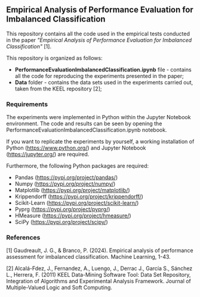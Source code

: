 ## Empirical Analysis of Performance Evaluation for Imbalanced Classification

This repository contains all the code used in the empirical tests conducted in the paper *"Empirical Analysis of Performance Evaluation for Imbalanced Classification"* [1].

This repository is organized as follows:

* **PerformanceEvaluationImbalancedClassification.ipynb** file - contains all the code for reproducing the experiments presented in the paper;
* **Data** folder - contains the data sets used in the experiments carried out, taken from the KEEL repository [2];

### Requirements
The experiments were implemented in Python within the Jupyter Notebook environment. The code and results can be seen by opening the PerformanceEvaluationImbalancedClassification.ipynb notebook.

If you want to replicate the experiments by yourself, a working installation of Python (https://www.python.org/) and Jupyter Notebook (https://jupyter.org/) are required.

Furthermore, the following Python packages are required:

- Pandas (https://pypi.org/project/pandas/)
- Numpy (https://pypi.org/project/numpy/)
- Matplotlib (https://pypi.org/project/matplotlib/)
- Krippendorff (https://pypi.org/project/krippendorff/)
- Scikit-Learn (https://pypi.org/project/scikit-learn/)
- Pyprg (https://pypi.org/project/pyprg/)
- HMeasure (https://pypi.org/project/hmeasure/)
- SciPy (https://pypi.org/project/scipy/)

### References
[1] Gaudreault, J. G., & Branco, P. (2024). Empirical analysis of performance assessment for imbalanced classification. Machine Learning, 1-43.

[2] Alcalá-Fdez, J., Fernandez, A., Luengo, J., Derrac J., García S., Sánchez L., Herrera, F. (2011) KEEL Data-Mining Software Tool: Data Set Repository, Integration of Algorithms and Experimental Analysis Framework. Journal of Multiple-Valued Logic and Soft Computing.
